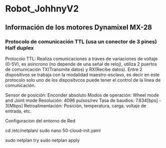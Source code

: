 # Robot_JohhnyV2

## Información de los motores Dynamixel MX-28

### Protocolo de comunicación TTL (usa un conector de 3 pines) Half duplex 

Protocolo TTL: Realiza comunicaciones a traves de variaciones de voltaje (0-5V), es asincrono (no depende de una señal de reloj), utiliza 2 puertos de comunicación TX(Transmite datos) y RX(Recibe datos). Entre 2 dispositivos se trabaja con la modalidad maestro-esclavo, es decir en este protocolo solo uno de los dispositvcos puede tener el control de la línea de comunicación.

Sensor de posición: Enconder absoluto
Modos de operación: Wheel mode and Joint mode
Resolución: 4096 pulsos/rev
Tasa de baudios: 7.834[bps] - 3[Mbps]
Retroalimentación: Posición, temperatura, carga, voltaje de entrada, etc.


Configuracion del entorno de Red 

cd /etc/netplan/
sudo nano 50-cloud-init.yaml

sudo netplan try
sudo netplan apply




